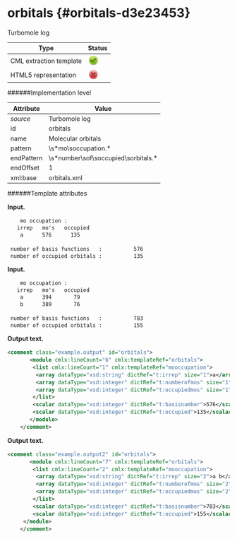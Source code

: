 # orbitals {#orbitals-d3e23453}

Turbomole log

| Type                                                                                                                                                | Status                                                                                                                                              |
|----|----|
| CML extraction template                                                                                                                             | ![](/imgs/Total.png)                                                                                                                                |
| HTML5 representation                                                                                                                                | ![](/imgs/None.png)                                                                                                                                 |

######Implementation level

| Attribute                                                                                                                                           | Value                                                                                                                                               |
|----|----|
| *source*                                                                                                                                            | Turbomole log                                                                                                                                       |
| id                                                                                                                                                  | orbitals                                                                                                                                            |
| name                                                                                                                                                | Molecular orbitals                                                                                                                                  |
| pattern                                                                                                                                             | \\s\*mo\\soccupation.\*                                                                                                                             |
| endPattern                                                                                                                                          | \\s\*number\\sof\\soccupied\\sorbitals.\*                                                                                                           |
| endOffset                                                                                                                                           | 1                                                                                                                                                   |
| xml:base                                                                                                                                            | orbitals.xml                                                                                                                                        |

######Template attributes

**Input.**

        mo occupation :
       irrep   mo's   occupied
        a      576      135
     
     number of basis functions   :          576
     number of occupied orbitals :          135
        

**Input.**

        mo occupation :
       irrep   mo's   occupied
        a      394       79
        b      389       76
     
     number of basis functions   :          783
     number of occupied orbitals :          155
        

**Output text.**

```xml
<comment class="example.output" id="orbitals">
       <module cmlx:lineCount="6" cmlx:templateRef="orbitals">
        <list cmlx:lineCount="1" cmlx:templateRef="mooccupation">
         <array dataType="xsd:string" dictRef="t:irrep" size="1">a</array>
         <array dataType="xsd:integer" dictRef="t:numberofmos" size="1">576</array>
         <array dataType="xsd:integer" dictRef="t:occupiedmos" size="1">135</array>
        </list>
        <scalar dataType="xsd:integer" dictRef="t:basisnumber">576</scalar>
        <scalar dataType="xsd:integer" dictRef="t:occupied">135</scalar>
       </module>     
    </comment>
```

**Output text.**

```xml
<comment class="example.output2" id="orbitals">
       <module cmlx:lineCount="7" cmlx:templateRef="orbitals">
        <list cmlx:lineCount="2" cmlx:templateRef="mooccupation">
         <array dataType="xsd:string" dictRef="t:irrep" size="2">a b</array>
         <array dataType="xsd:integer" dictRef="t:numberofmos" size="2">394 389</array>
         <array dataType="xsd:integer" dictRef="t:occupiedmos" size="2">79 76</array>
        </list>
        <scalar dataType="xsd:integer" dictRef="t:basisnumber">783</scalar>
        <scalar dataType="xsd:integer" dictRef="t:occupied">155</scalar>
     </module> 
    </comment>
```
